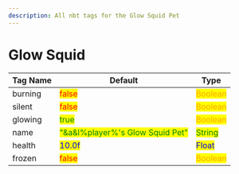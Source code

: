 ```yaml
---
description: All nbt tags for the Glow Squid Pet
---
```



# Glow Squid

| Tag Name     | Default                                                            | Type                                         |
| ------------ | ------------------------------------------------------------------ | -------------------------------------------- |
| burning | <mark style="color:red;">false</mark> | <mark style="color:orange;">Boolean</mark> |
| silent | <mark style="color:red;">false</mark> | <mark style="color:orange;">Boolean</mark> |
| glowing | <mark style="color:green;">true</mark> | <mark style="color:orange;">Boolean</mark> |
| name | <mark style="color:green;">"&a&l%player%'s Glow Squid Pet"</mark> | <mark style="color:green;">String</mark> |
| health | <mark style="color:blue;">10.0f</mark> | <mark style="color:blue;">Float</mark> |
| frozen | <mark style="color:red;">false</mark> | <mark style="color:orange;">Boolean</mark> |
